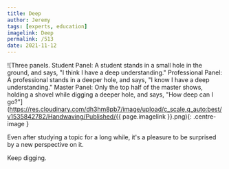 ```yaml
---
title: Deep
author: Jeremy
tags: [experts, education]
imagelink: Deep
permalink: /513
date: 2021-11-12
---
```


![Three panels. Student Panel: A student stands in a small hole in the ground, and says, "I think I have a deep understanding." Professional Panel: A professional stands in a deeper hole, and says, "I know I have a deep understanding." Master Panel: Only the top half of the master shows, holding a shovel while digging a deeper hole, and says, "How deep can I go?"](https://res.cloudinary.com/dh3hm8pb7/image/upload/c_scale,q_auto:best/v1535842782/Handwaving/Published/{{ page.imagelink }}.png){: .centre-image }

Even after studying a topic for a long while, it's a pleasure to be surprised by a new perspective on it.

Keep digging.
